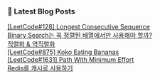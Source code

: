 

### 📕 Latest Blog Posts   

<a href ="https://gilbert9172.tistory.com/159"> [LeetCode#128] Longest Consecutive Sequence </a> <br><a href ="https://gilbert9172.tistory.com/158"> Binary Search는 꼭 정렬된 배열에서만 사용해야 할까? </a> <br><a href ="https://gilbert9172.tistory.com/157"> 직렬화 &amp; 역직렬화 </a> <br><a href ="https://gilbert9172.tistory.com/156"> [LeetCode#875] Koko Eating Bananas </a> <br><a href ="https://gilbert9172.tistory.com/155"> [LeetCode#1631] Path With Minimum Effort </a> <br><a href ="https://gilbert9172.tistory.com/154"> Redis를 캐시로 사용하기 </a> <br>